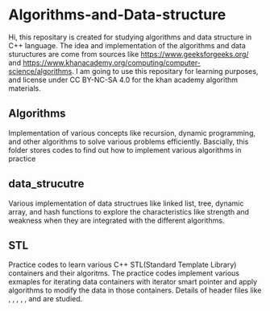 # Algorithms-and-Data-structure

Hi, this repositary is created for studying algorithms and data structure in C++ language.
The idea and implementation of the algorithms and data stuructures are come from sources like https://www.geeksforgeeks.org/ 
and https://www.khanacademy.org/computing/computer-science/algorithms.
I am going to use this repositary for learning purposes, and license under CC BY-NC-SA 4.0 for the khan academy algorithm materials.

## Algorithms
Implementation of various concepts like recursion, dynamic programming, and other algorithms to solve various problems efficiently. Bascially, this folder stores codes to find out how to implement various algorithms in practice

## data_strucutre
Various implementation of data structrues like linked list, tree, dynamic array, and hash functions to explore the characteristics like strength and weakness when they are integrated with the different algorithms.

## STL
Practice codes to learn various C++ STL(Standard Template Library) containers and their algoritms. The practice codes implement various exmaples for iterating data containers with iterator smart pointer and apply algorithms to modify the data in those containers. Details of header files like <vector>, <set>, <map>, <deque>, <algorithms>, and <iterator> are studied. 
